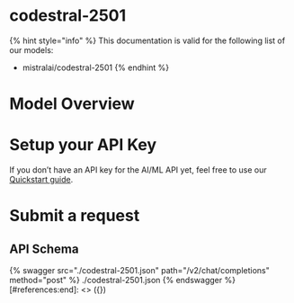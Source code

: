 [#references:start]: <> ({ "template": "openapi" })
# codestral-2501

{% hint style="info" %}
This documentation is valid for the following list of our models:
* mistralai/codestral-2501
{% endhint %}

# Model Overview


# Setup your API Key
If you don’t have an API key for the AI/ML API yet, feel free to use our [Quickstart guide](https://docs.aimlapi.com/quickstart/setting-up).

# Submit a request
## API Schema
{% swagger src="./codestral-2501.json" path="/v2/chat/completions" method="post" %}
./codestral-2501.json
{% endswagger %}
[#references:end]: <> ({})